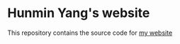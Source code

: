 # Hunmin Yang's website

This repository contains the source code for [my website](https://hmyang1.github.io)

